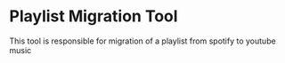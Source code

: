 # Playlist Migration Tool

This tool is responsible for migration of a playlist from spotify to youtube music

